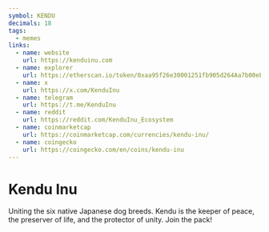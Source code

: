 ```yaml
---
symbol: KENDU
decimals: 18
tags:
  - memes
links:
  - name: website
    url: https://kenduinu.com
  - name: explorer
    url: https://etherscan.io/token/0xaa95f26e30001251fb905d264Aa7b00eE9dF6C18
  - name: x
    url: https://x.com/KenduInu
  - name: telegram
    url: https://t.me/KenduInu
  - name: reddit
    url: https://reddit.com/KenduInu_Ecosystem
  - name: coinmarketcap
    url: https://coinmarketcap.com/currencies/kendu-inu/
  - name: coingecko
    url: https://coingecko.com/en/coins/kendu-inu
---
```


# Kendu Inu

Uniting the six native Japanese dog breeds. Kendu is the keeper of peace, the preserver of life, and the protector of unity. Join the pack!
